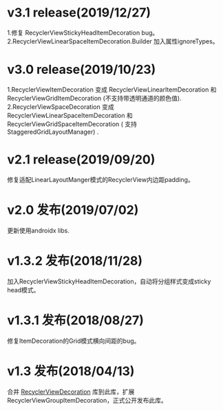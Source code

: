 # v3.1 release(2019/12/27)
1.修复 RecyclerViewStickyHeadItemDecoration bug。
2.RecyclerViewLinearSpaceItemDecoration.Builder 加入属性ignoreTypes。

# v3.0 release(2019/10/23)
1.RecyclerViewItemDecoration 变成 RecyclerViewLinearItemDecoration 和 RecyclerViewGridItemDecoration (不支持带透明通道的颜色值).  
2.RecyclerViewSpaceDecoration 变成 RecyclerViewLinearSpaceItemDecoration 和 RecyclerViewGridSpaceItemDecoration  ( 支持 StaggeredGridLayoutManager) .

# v2.1 release(2019/09/20)
修复适配LinearLayoutManger模式的RecyclerView内边距padding。

# v2.0 发布(2019/07/02)
更新使用androidx libs.

# v1.3.2 发布(2018/11/28)
加入RecyclerViewStickyHeadItemDecoration，自动将分组样式变成sticky head模式。

# v1.3.1 发布(2018/08/27)
修复ItemDecoration的Grid模式横向间距的bug。

# v1.3 发布(2018/04/13)
合并 [RecyclerViewDecoration](https://github.com/arjinmc/RecyclerViewDecoration) 库到此库，扩展RecyclerViewGroupItemDecoration，正式公开发布此库。